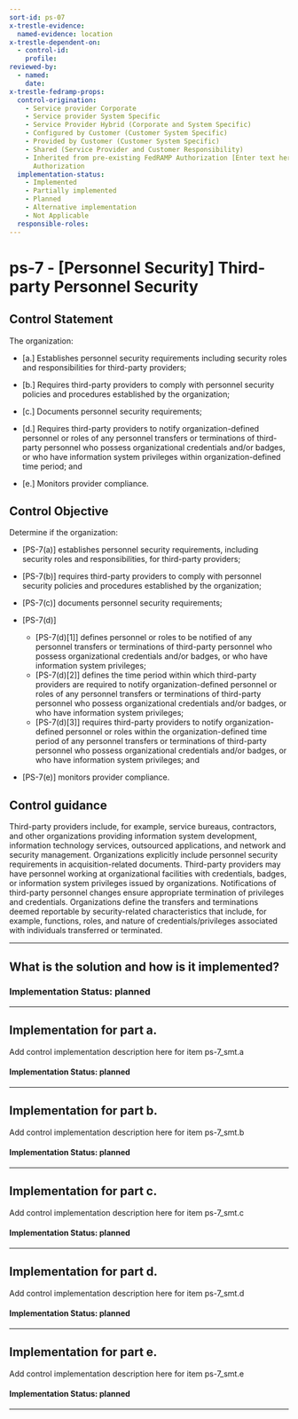 ```yaml
---
sort-id: ps-07
x-trestle-evidence:
  named-evidence: location
x-trestle-dependent-on:
  - control-id:
    profile:
reviewed-by:
  - named:
    date:
x-trestle-fedramp-props:
  control-origination:
    - Service provider Corporate
    - Service provider System Specific
    - Service Provider Hybrid (Corporate and System Specific)
    - Configured by Customer (Customer System Specific)
    - Provided by Customer (Customer System Specific)
    - Shared (Service Provider and Customer Responsibility)
    - Inherited from pre-existing FedRAMP Authorization [Enter text here], Date of
      Authorization
  implementation-status:
    - Implemented
    - Partially implemented
    - Planned
    - Alternative implementation
    - Not Applicable
  responsible-roles:
---
```


# ps-7 - \[Personnel Security\] Third-party Personnel Security

## Control Statement

The organization:

- \[a.\] Establishes personnel security requirements including security roles and responsibilities for third-party providers;

- \[b.\] Requires third-party providers to comply with personnel security policies and procedures established by the organization;

- \[c.\] Documents personnel security requirements;

- \[d.\] Requires third-party providers to notify organization-defined personnel or roles of any personnel transfers or terminations of third-party personnel who possess organizational credentials and/or badges, or who have information system privileges within organization-defined time period; and

- \[e.\] Monitors provider compliance.

## Control Objective

Determine if the organization:

- \[PS-7(a)\] establishes personnel security requirements, including security roles and responsibilities, for third-party providers;

- \[PS-7(b)\] requires third-party providers to comply with personnel security policies and procedures established by the organization;

- \[PS-7(c)\] documents personnel security requirements;

- \[PS-7(d)\]

  - \[PS-7(d)[1]\] defines personnel or roles to be notified of any personnel transfers or terminations of third-party personnel who possess organizational credentials and/or badges, or who have information system privileges;
  - \[PS-7(d)[2]\] defines the time period within which third-party providers are required to notify organization-defined personnel or roles of any personnel transfers or terminations of third-party personnel who possess organizational credentials and/or badges, or who have information system privileges;
  - \[PS-7(d)[3]\] requires third-party providers to notify organization-defined personnel or roles within the organization-defined time period of any personnel transfers or terminations of third-party personnel who possess organizational credentials and/or badges, or who have information system privileges; and

- \[PS-7(e)\] monitors provider compliance.

## Control guidance

Third-party providers include, for example, service bureaus, contractors, and other organizations providing information system development, information technology services, outsourced applications, and network and security management. Organizations explicitly include personnel security requirements in acquisition-related documents. Third-party providers may have personnel working at organizational facilities with credentials, badges, or information system privileges issued by organizations. Notifications of third-party personnel changes ensure appropriate termination of privileges and credentials. Organizations define the transfers and terminations deemed reportable by security-related characteristics that include, for example, functions, roles, and nature of credentials/privileges associated with individuals transferred or terminated.

______________________________________________________________________

## What is the solution and how is it implemented?

### Implementation Status: planned

______________________________________________________________________

## Implementation for part a.

Add control implementation description here for item ps-7_smt.a

#### Implementation Status: planned

______________________________________________________________________

## Implementation for part b.

Add control implementation description here for item ps-7_smt.b

#### Implementation Status: planned

______________________________________________________________________

## Implementation for part c.

Add control implementation description here for item ps-7_smt.c

#### Implementation Status: planned

______________________________________________________________________

## Implementation for part d.

Add control implementation description here for item ps-7_smt.d

#### Implementation Status: planned

______________________________________________________________________

## Implementation for part e.

Add control implementation description here for item ps-7_smt.e

#### Implementation Status: planned

______________________________________________________________________
